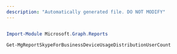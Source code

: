 ```yaml
---
description: "Automatically generated file. DO NOT MODIFY"
---
```


```powershell

Import-Module Microsoft.Graph.Reports

Get-MgReportSkypeForBusinessDeviceUsageDistributionUserCount

```